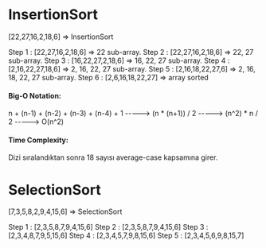 # InsertionSort

[22,27,16,2,18,6] => InsertionSort 

Step 1 : [22,27,16,2,18,6] => 22 sub-array.
Step 2 : [22,27,16,2,18,6] => 22, 27 sub-array.
Step 3 : [16,22,27,2,18,6] => 16, 22, 27 sub-array.
Step 4 : [2,16,22,27,18,6] => 2, 16, 22, 27 sub-array.
Step 5 : [2,16,18,22,27,6] => 2, 16, 18, 22, 27 sub-array.
Step 6 : [2,6,16,18,22,27] => array sorted

#### Big-O Notation:

n + (n-1) + (n-2) + (n-3) + (n-4) + 1 -----> (n * (n+1)) / 2 -----> (n^2) * n / 2 -----> O(n^2)

#### Time Complexity:

Dizi sıralandıktan sonra 18 sayısı average-case kapsamına girer.

# SelectionSort

[7,3,5,8,2,9,4,15,6] => SelectionSort

Step 1 : [2,3,5,8,7,9,4,15,6]
Step 2 : [2,3,5,8,7,9,4,15,6]
Step 3 : [2,3,4,8,7,9,5,15,6]
Step 4 : [2,3,4,5,7,9,8,15,6]
Step 5 : [2,3,4,5,6,9,8,15,7]
